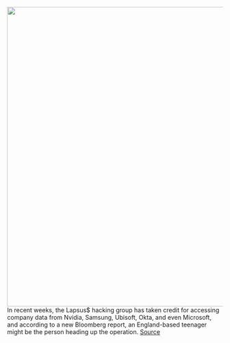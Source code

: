 <img src='https://cdn.vox-cdn.com/thumbor/1lFgQC56S-H8JzbZ0tQbDiN9RlQ=/0x0:2040x1360/1200x800/filters:focal(857x517:1183x843)/cdn.vox-cdn.com/uploads/chorus_image/image/70664113/acastro_170621_1777_0006.0.jpg' width='700px' /><br/>
In recent weeks, the Lapsus$ hacking group has taken credit for accessing company data from Nvidia, Samsung, Ubisoft, Okta, and even Microsoft, and according to a new Bloomberg report, an England-based teenager might be the person heading up the operation.
<a href='https://www.theverge.com/2022/3/23/22993731/lapsus-hacking-group-teenager-mastermind'> Source <a/>